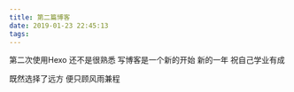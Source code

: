 ```yaml
---
title: 第二篇博客
date: 2019-01-23 22:45:13
tags:
---
```

第二次使用Hexo
还不是很熟悉
写博客是一个新的开始
新的一年
祝自己学业有成


既然选择了远方
便只顾风雨兼程